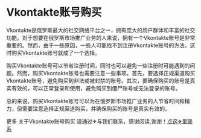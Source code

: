 # Vkontakte账号购买

Vkontakte是俄罗斯最大的社交网络平台之一，拥有庞大的用户群体和丰富的社交功能。对于想要在俄罗斯市场推广业务的人来说，拥有一个Vkontakte账号是非常重要的。然而，由于一些原因，一些人可能找不到注册Vkontakte账号的方法，这时购买Vkontakte账号就成了一个选择。

购买Vkontakte账号可以节省注册时间，同时也可以避免一些注册时可能遇到的问题。然而，购买Vkontakte账号也需要注意一些事项。首先，要选择正规渠道购买Vkontakte账号，避免购买到非法或被封禁的账号。其次，要确保购买的账号是真实有效的，可以正常登录和使用，避免购买到僵尸账号或无法登录的账号。

总的来说，购买Vkontakte账号可以为在俄罗斯市场推广业务的人节省时间和精力，但需要注意选择正规渠道购买，并确保购买的账号是真实有效的。

更多 关于Vkontakte账号购买 请通过✈与我们联系，感谢阅读,谢谢！[点这✈里联系](https://add.k02.cc)